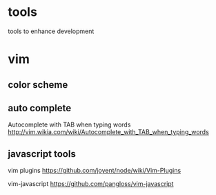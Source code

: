 tools
=====

tools to enhance development

# vim

## color scheme

## auto complete
Autocomplete with TAB when typing words
http://vim.wikia.com/wiki/Autocomplete_with_TAB_when_typing_words

## javascript tools
vim plugins
https://github.com/joyent/node/wiki/Vim-Plugins

vim-javascript
https://github.com/pangloss/vim-javascript
